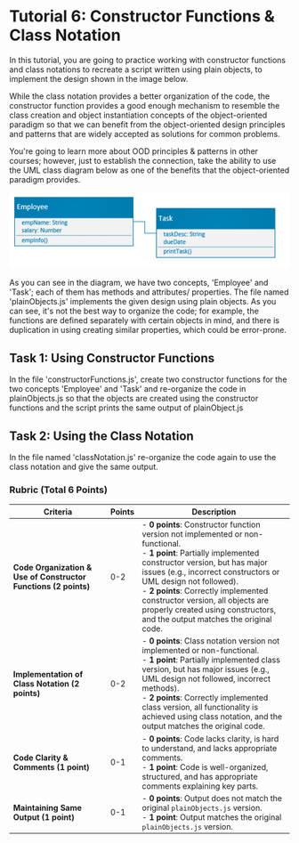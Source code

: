 # Tutorial 6: Constructor Functions & Class Notation

In this tutorial, you are going to practice working with constructor functions and class notations to recreate a script written using plain objects, to implement the design shown in the image below.

While the class notation provides a better organization of the code, the constructor function provides a good enough mechanism to resemble the class creation and object instantiation concepts of the object-oriented paradigm so that we can benefit from the object-oriented design principles and patterns that are widely accepted as solutions for common problems.

You're going to learn more about OOD principles & patterns in other courses; however, just to establish the connection, take the ability to use the UML class diagram below as one of the benefits that the object-oriented paradigm provides.


![](EmpTaskUML.png)

As you can see in the diagram, we have two concepts, 'Employee' and  'Task'; each of them has methods and attributes/ properties. The file named 'plainObjects.js' implements the given design using plain objects. As you can see, it's not the best way to organize the code; for example, the functions are defined separately with certain objects in mind, and there is duplication in using creating similar properties, which could be error-prone. 

## Task 1: Using Constructor Functions

In the file 'constructorFunctions.js', create two constructor functions for the two concepts 'Employee' and 'Task' and re-organize the code in plainObjects.js so that the objects are created using the constructor functions and the script prints the same output of plainObject.js

## Task 2: Using the Class Notation

In the file named 'classNotation.js' re-organize the code again to use the class notation and give the same output.


### Rubric (Total 6 Points)

| Criteria                           | Points | Description |
|------------------------------------|--------|-------------|
| **Code Organization & Use of Constructor Functions (2 points)** | 0-2    | - **0 points**: Constructor function version not implemented or non-functional.<br>- **1 point**: Partially implemented constructor version, but has major issues (e.g., incorrect constructors or UML design not followed).<br>- **2 points**: Correctly implemented constructor version, all objects are properly created using constructors, and the output matches the original code. |
| **Implementation of Class Notation (2 points)** | 0-2    | - **0 points**: Class notation version not implemented or non-functional.<br>- **1 point**: Partially implemented class version, but has major issues (e.g., UML design not followed, incorrect methods).<br>- **2 points**: Correctly implemented class version, all functionality is achieved using class notation, and the output matches the original code. |
| **Code Clarity & Comments (1 point)** | 0-1    | - **0 points**: Code lacks clarity, is hard to understand, and lacks appropriate comments.<br>- **1 point**: Code is well-organized, structured, and has appropriate comments explaining key parts. |
| **Maintaining Same Output (1 point)** | 0-1    | - **0 points**: Output does not match the original `plainObjects.js` version.<br>- **1 point**: Output matches the original `plainObjects.js` version. |
